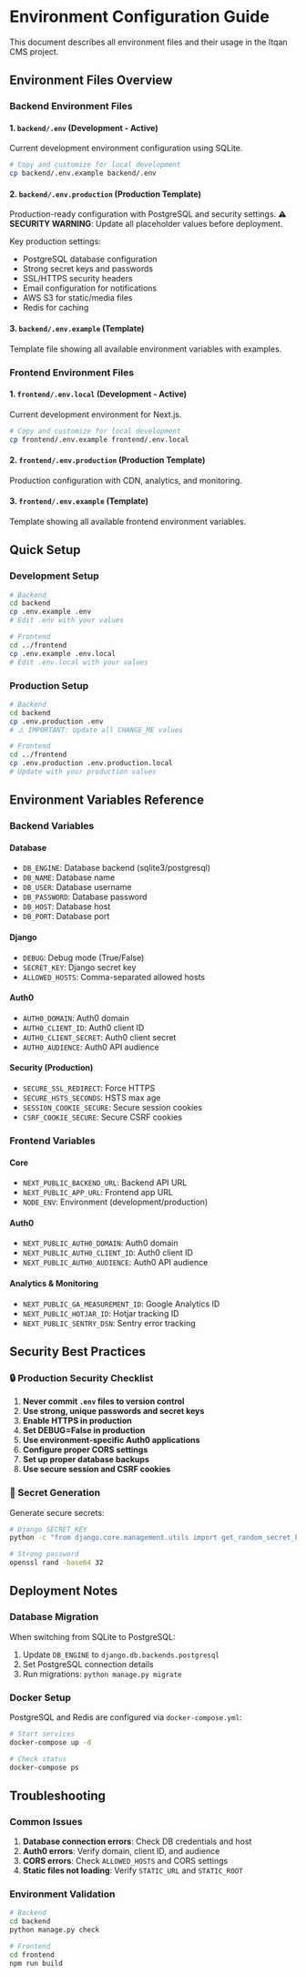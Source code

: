 # Environment Configuration Guide

This document describes all environment files and their usage in the Itqan CMS project.

## Environment Files Overview

### Backend Environment Files

#### 1. `backend/.env` (Development - Active)
Current development environment configuration using SQLite.
```bash
# Copy and customize for local development
cp backend/.env.example backend/.env
```

#### 2. `backend/.env.production` (Production Template)
Production-ready configuration with PostgreSQL and security settings.
**⚠️ SECURITY WARNING**: Update all placeholder values before deployment.

Key production settings:
- PostgreSQL database configuration
- Strong secret keys and passwords
- SSL/HTTPS security headers
- Email configuration for notifications
- AWS S3 for static/media files
- Redis for caching

#### 3. `backend/.env.example` (Template)
Template file showing all available environment variables with examples.

### Frontend Environment Files

#### 1. `frontend/.env.local` (Development - Active)
Current development environment for Next.js.
```bash
# Copy and customize for local development
cp frontend/.env.example frontend/.env.local
```

#### 2. `frontend/.env.production` (Production Template)
Production configuration with CDN, analytics, and monitoring.

#### 3. `frontend/.env.example` (Template)
Template showing all available frontend environment variables.

## Quick Setup

### Development Setup
```bash
# Backend
cd backend
cp .env.example .env
# Edit .env with your values

# Frontend
cd ../frontend
cp .env.example .env.local
# Edit .env.local with your values
```

### Production Setup
```bash
# Backend
cd backend
cp .env.production .env
# ⚠️ IMPORTANT: Update all CHANGE_ME values

# Frontend
cd ../frontend
cp .env.production .env.production.local
# Update with your production values
```

## Environment Variables Reference

### Backend Variables

#### Database
- `DB_ENGINE`: Database backend (sqlite3/postgresql)
- `DB_NAME`: Database name
- `DB_USER`: Database username
- `DB_PASSWORD`: Database password
- `DB_HOST`: Database host
- `DB_PORT`: Database port

#### Django
- `DEBUG`: Debug mode (True/False)
- `SECRET_KEY`: Django secret key
- `ALLOWED_HOSTS`: Comma-separated allowed hosts

#### Auth0
- `AUTH0_DOMAIN`: Auth0 domain
- `AUTH0_CLIENT_ID`: Auth0 client ID
- `AUTH0_CLIENT_SECRET`: Auth0 client secret
- `AUTH0_AUDIENCE`: Auth0 API audience

#### Security (Production)
- `SECURE_SSL_REDIRECT`: Force HTTPS
- `SECURE_HSTS_SECONDS`: HSTS max age
- `SESSION_COOKIE_SECURE`: Secure session cookies
- `CSRF_COOKIE_SECURE`: Secure CSRF cookies

### Frontend Variables

#### Core
- `NEXT_PUBLIC_BACKEND_URL`: Backend API URL
- `NEXT_PUBLIC_APP_URL`: Frontend app URL
- `NODE_ENV`: Environment (development/production)

#### Auth0
- `NEXT_PUBLIC_AUTH0_DOMAIN`: Auth0 domain
- `NEXT_PUBLIC_AUTH0_CLIENT_ID`: Auth0 client ID
- `NEXT_PUBLIC_AUTH0_AUDIENCE`: Auth0 API audience

#### Analytics & Monitoring
- `NEXT_PUBLIC_GA_MEASUREMENT_ID`: Google Analytics ID
- `NEXT_PUBLIC_HOTJAR_ID`: Hotjar tracking ID
- `NEXT_PUBLIC_SENTRY_DSN`: Sentry error tracking

## Security Best Practices

### 🔒 Production Security Checklist

1. **Never commit `.env` files to version control**
2. **Use strong, unique passwords and secret keys**
3. **Enable HTTPS in production**
4. **Set DEBUG=False in production**
5. **Use environment-specific Auth0 applications**
6. **Configure proper CORS settings**
7. **Set up proper database backups**
8. **Use secure session and CSRF cookies**

### 🔑 Secret Generation

Generate secure secrets:
```bash
# Django SECRET_KEY
python -c "from django.core.management.utils import get_random_secret_key; print(get_random_secret_key())"

# Strong password
openssl rand -base64 32
```

## Deployment Notes

### Database Migration
When switching from SQLite to PostgreSQL:
1. Update `DB_ENGINE` to `django.db.backends.postgresql`
2. Set PostgreSQL connection details
3. Run migrations: `python manage.py migrate`

### Docker Setup
PostgreSQL and Redis are configured via `docker-compose.yml`:
```bash
# Start services
docker-compose up -d

# Check status
docker-compose ps
```

## Troubleshooting

### Common Issues

1. **Database connection errors**: Check DB credentials and host
2. **Auth0 errors**: Verify domain, client ID, and audience
3. **CORS errors**: Check `ALLOWED_HOSTS` and CORS settings
4. **Static files not loading**: Verify `STATIC_URL` and `STATIC_ROOT`

### Environment Validation
```bash
# Backend
cd backend
python manage.py check

# Frontend
cd frontend
npm run build
```
